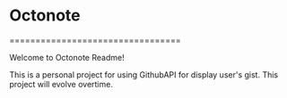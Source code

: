 # Octonote

=================================

Welcome to Octonote Readme!

This is a personal project for using GithubAPI for display user's gist. This
project will evolve overtime.


